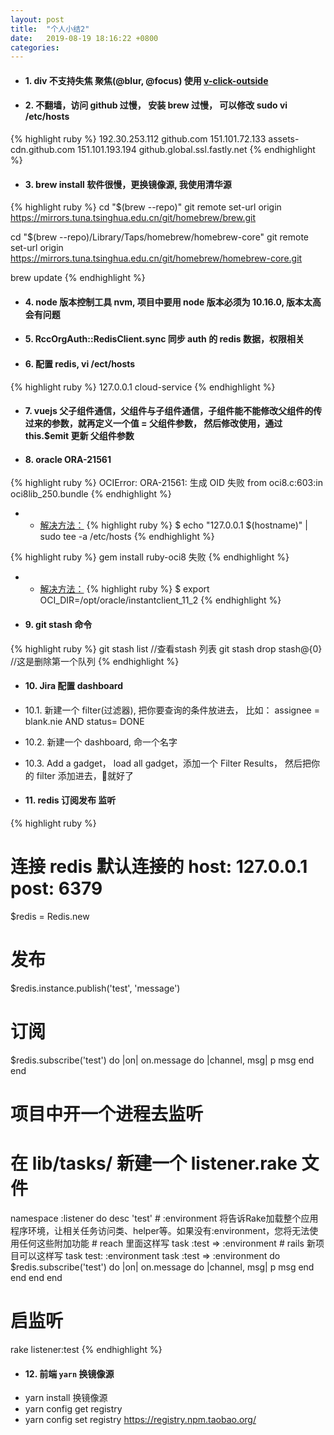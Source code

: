 ```yaml
---
layout: post
title:  "个人小结2"
date:   2019-08-19 18:16:22 +0800
categories:
---
```


- #### 1. div 不支持失焦 聚焦(@blur, @focus) 使用 [v-click-outside](https://github.com/ndelvalle/v-click-outside)

- #### 2. 不翻墙，访问 github 过慢， 安装 brew 过慢， 可以修改 sudo vi /etc/hosts
{% highlight ruby %}
  192.30.253.112    github.com
  151.101.72.133    assets-cdn.github.com
  151.101.193.194   github.global.ssl.fastly.net
{% endhighlight %}

- #### 3. brew install 软件很慢，更换镜像源, 我使用清华源
{% highlight ruby %}
  cd "$(brew --repo)"
  git remote set-url origin https://mirrors.tuna.tsinghua.edu.cn/git/homebrew/brew.git

  cd "$(brew --repo)/Library/Taps/homebrew/homebrew-core"
  git remote set-url origin https://mirrors.tuna.tsinghua.edu.cn/git/homebrew/homebrew-core.git

  brew update
{% endhighlight %}

- #### 4. node 版本控制工具 nvm, 项目中要用 node 版本必须为 10.16.0, 版本太高会有问题
- #### 5. RccOrgAuth::RedisClient.sync 同步 auth 的 redis 数据，权限相关
- #### 6. 配置 redis, vi /ect/hosts
{% highlight ruby %}
  127.0.0.1   cloud-service
{% endhighlight %}

- #### 7. vuejs 父子组件通信，父组件与子组件通信，子组件能不能修改父组件的传过来的参数，就再定义一个值 = 父组件参数， 然后修改使用，通过 this.$emit 更新 父组件参数

- #### 8. oracle ORA-21561
{% highlight ruby %}
  OCIError: ORA-21561: 生成 OID 失败
  from oci8.c:603:in oci8lib_250.bundle
{% endhighlight %}
  - - [解决方法：](https://github.com/joeferner/node-oracle/issues/47#issuecomment-38309484)
  {% highlight ruby %}
    $ echo "127.0.0.1 $(hostname)" | sudo tee -a /etc/hosts
  {% endhighlight %}

{% highlight ruby %}
  gem install ruby-oci8 失败
{% endhighlight %}
  - - [解决方法：](https://github.com/kubo/ruby-oci8/issues/89)
  {% highlight ruby %}
    $ export OCI_DIR=/opt/oracle/instantclient_11_2
  {% endhighlight %}


- #### 9. git stash 命令
{% highlight ruby %}
  git stash list //查看stash 列表
  git stash drop stash@{0} //这是删除第一个队列
{% endhighlight %}

- #### 10. Jira 配置 dashboard

- 10.1. 新建一个 filter(过滤器), 把你要查询的条件放进去， 比如： assignee = blank.nie AND status= DONE
- 10.2. 新建一个 dashboard, 命一个名字
- 10.3. Add a gadget， load all gadget，添加一个 Filter Results， 然后把你的 filter 添加进去，就好了

- #### 11. redis 订阅发布 监听

{% highlight ruby %}
  # 连接 redis 默认连接的 host: 127.0.0.1  post: 6379
  $redis = Redis.new
  # 发布
  $redis.instance.publish('test', 'message')
  # 订阅
  $redis.subscribe('test') do |on|
    on.message do |channel, msg|
      p msg
    end
  end

  # 项目中开一个进程去监听
  # 在 lib/tasks/ 新建一个 listener.rake 文件
  namespace :listener do
    desc 'test'
    # :environment 将告诉Rake加载整个应用程序环境，让相关任务访问类、helper等。如果没有:environment，您将无法使用任何这些附加功能
    # reach 里面这样写 task :test => :environment
    # rails 新项目可以这样写 task test: :environment
    task :test => :environment do
      $redis.subscribe('test') do |on|
        on.message do |channel, msg|
          p msg
        end
      end
    end
  end
  # 启监听
  rake listener:test
{% endhighlight %}


- #### 12. 前端 `yarn` 换镜像源
- yarn install 换镜像源
- yarn config get registry
- yarn config set registry https://registry.npm.taobao.org/

  